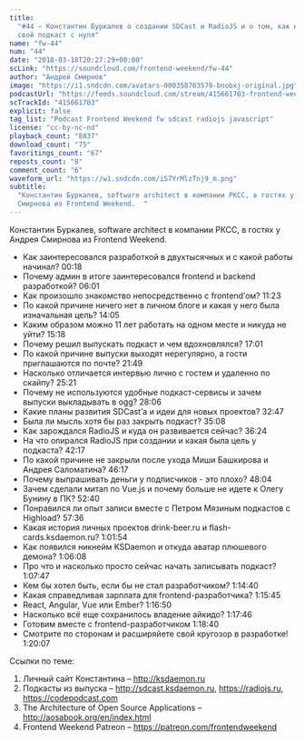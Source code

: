```yaml
---
title:
  "#44 – Константин Буркалев о создании SDCast и RadioJS и о том, как начать
  свой подкаст с нуля"
name: "fw-44"
num: "44"
date: "2018-03-18T20:27:29+00:00"
scLink: "https://soundcloud.com/frontend-weekend/fw-44"
author: "Андрей Смирнов"
image: "https://i1.sndcdn.com/avatars-000358703579-bnobxj-original.jpg"
podcastUrl: "https://feeds.soundcloud.com/stream/415661703-frontend-weekend-fw-44.m4a"
scTrackId: "415661703"
explicit: false
tag_list: "Podcast Frontend Weekend fw sdcast radiojs javascript"
license: "cc-by-nc-nd"
playback_count: "8837"
download_count: "75"
favoritings_count: "67"
reposts_count: "8"
comment_count: "6"
waveform_url: "https://w1.sndcdn.com/iS7YrMlzTnj9_m.png"
subtitle:
  "Константин Буркалев, software architect в компании РКСС, в гостях у Андрея
  Смирнова из Frontend Weekend.  "
---
```


Константин Буркалев, software architect в компании РКСС, в гостях у Андрея
Смирнова из Frontend Weekend.

- Как заинтересовался разработкой в двухтысячных и с какой работы начинал?
  <timecode sec="18">00:18</timecode>
- Почему админ в итоге заинтересовался frontend и backend разработкой?
  <timecode sec="361">06:01</timecode>
- Как произошло знакомство непосредственно с frontend’ом?
  <timecode sec="683">11:23</timecode>
- По какой причине ничего нет в личном блоге и какая у него была изначальная
  цель? <timecode sec="845">14:05</timecode>
- Каким образом можно 11 лет работать на одном месте и никуда не уйти?
  <timecode sec="918">15:18</timecode>
- Почему решил выпускать подкаст и чем вдохновлялся?
  <timecode sec="1021">17:01</timecode>
- По какой причине выпуски выходят нерегулярно, а гости приглашаются по почте?
  <timecode sec="1309">21:49</timecode>
- Насколько отличается интервью лично с гостем и удаленно по скайпу?
  <timecode sec="1521">25:21</timecode>
- Почему не используются удобные подкаст-сервисы и зачем выпуски выкладывать в
  ogg? <timecode sec="1686">28:06</timecode>
- Какие планы развития SDCast’а и идеи для новых проектов?
  <timecode sec="1967">32:47</timecode>
- Была ли мысль хотя бы раз закрыть подкаст?
  <timecode sec="2108">35:08</timecode>
- Как зарождался RadioJS и куда он развивается сейчас?
  <timecode sec="2184">36:24</timecode>
- На что опирался RadioJS при создании и какая была цель у подкаста?
  <timecode sec="2537">42:17</timecode>
- По какой причине не закрыли после ухода Миши Башкирова и Андрея Саломатина?
  <timecode sec="2777">46:17</timecode>
- Почему выпрашивать деньги у подписчиков - это плохо?
  <timecode sec="2884">48:04</timecode>
- Зачем сделали митап по Vue.js и почему больше не идете к Олегу Бунину в ПК?
  <timecode sec="3160">52:40</timecode>
- Понравился ли опыт записи вместе с Петром Мязиным подкастов с Highload?
  <timecode sec="3456">57:36</timecode>
- Какая история личных проектов drink-beer.ru и flash-cards.ksdaemon.ru?
  <timecode sec="3714">1:01:54</timecode>
- Как появился никнейм KSDaemon и откуда аватар плюшевого демона?
  <timecode sec="3968">1:06:08</timecode>
- Про что и насколько просто сейчас начать записывать подкаст?
  <timecode sec="4067">1:07:47</timecode>
- Кем бы хотел быть, если бы не стал разработчиком?
  <timecode sec="4480">1:14:40</timecode>
- Какая справедливая зарплата для frontend-разработчика?
  <timecode sec="4545">1:15:45</timecode>
- React, Angular, Vue или Ember? <timecode sec="4610">1:16:50</timecode>
- Насколько всё еще сохранилось владение айкидо?
  <timecode sec="4666">1:17:46</timecode>
- Готовим вместе с frontend-разработчиком
  <timecode sec="4720">1:18:40</timecode>
- Смотрите по сторонам и расширяйете свой кругозор в разработке!
  <timecode sec="4807">1:20:07</timecode>

Ссылки по теме:

1. Личный сайт Константина – <http://ksdaemon.ru>
2. Подкасты из выпуска – <http://sdcast.ksdaemon.ru>, <https://radiojs.ru>,
   <https://codepodcast.com>
3. The Architecture of Open Source Applications –
   <http://aosabook.org/en/index.html>
4. Frontend Weekend Patreon – <https://patreon.com/frontendweekend>
